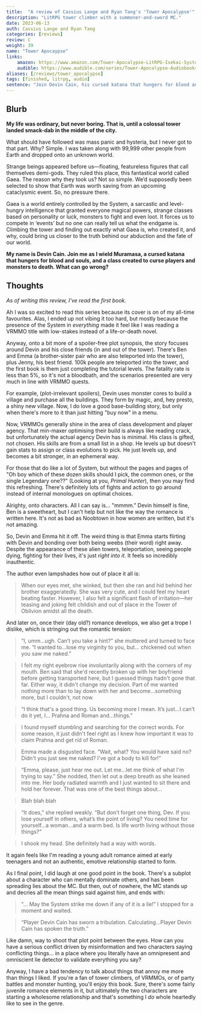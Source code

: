 ```yaml
---
title:  "A review of Cassius Lange and Ryan Tang's 'Tower Apocalypse'"
description: "LitRPG tower climber with a summoner-and-sword MC."
date: 2023-06-13
auth: Cassius Lange and Ryan Tang
categories: [reviews]
review: C
weight: 39
name: "Tower Apocaypse"
links:
    amazon: https://www.amazon.com/Tower-Apocalypse-LitRPG-Isekai-System-ebook/dp/B0B69QBXLR
    audible: https://www.audible.com/series/Tower-Apocalypse-Audiobooks/B0B5ZLJYZX
aliases: [/reviews/tower_apocalypse]
tags: [finished, litrpg, audio]
sentence: "Join Devin Cain, his cursed katana that hungers for blood and souls, and a class created to curse players."
---
```




## Blurb

**My life was ordinary, but never boring. That is, until a colossal tower landed smack-dab in the middle of the city.**

What should have followed was mass panic and hysteria, but I never got to that part. Why? Simple. I was taken along with 99,999 other people from Earth and dropped onto an unknown world.

Strange beings appeared before us—floating, featureless figures that call themselves demi-gods. They ruled this place, this fantastical world called Gaea. The reason why they took us? Not so simple. We’d supposedly been selected to show that Earth was worth saving from an upcoming cataclysmic event. So, no pressure there.

Gaea is a world entirely controlled by the System, a sarcastic and level-hungry intelligence that granted everyone magical powers, strange classes based on personality or luck, monsters to fight and even loot. It forces us to compete in ‘events’ but no one can really tell us what the endgame is. Climbing the tower and finding out exactly what Gaea is, who created it, and why, could bring us closer to the truth behind our abduction and the fate of our world.

**My name is Devin Cain. Join me as I wield Muramasa, a cursed katana that hungers for blood and souls, and a class created to curse players and monsters to death. What can go wrong?**

## Thoughts

*As of writing this review, I've read the first book.*

Ah I was so excited to read this series because its cover is on of my all-time favourites. Alas, I ended up not vibing it too hard, but mostly because the presence of the System in *everything* made it feel like I was reading a VRMMO title with low-stakes instead of a life-or-death novel.


Anyway, onto a bit more of a spoiler-free plot synopsis, the story focuses around Devin and his close friends (in and out of the tower). There's Ben and Emma (a brother-sister pair who are also teleported into the tower), plus Jenny, his best friend. 100k people are teleported into the tower, and the first book is them just completing the tutorial levels. The fatality rate is less than 5%, so it's not a bloodbath, and the scenarios presented are very much in line with VRMMO quests.

For example, (plot-irrelevant spoilers), Devin uses monster cores to build a village and purchase all the buildings. They form by magic, and, hey presto, a shiny new village. Now, I do love a good base-building story, but only when there's more to it than just hitting "buy now" in a menu.

Now, VRMMOs generally shine in the area of class development and player agency. That min-maxer optimising their build is always like reading crack, but unfortunately the actual agency Devin has is minimal. His class is gifted, not chosen. His skills are from a small list in a shop. He levels up but doesn't gain stats to assign or class evolutions to pick. He just levels up, and becomes a bit stronger, in an ephemeral way.

For those that do like a lot of System, but without the pages and pages of "Oh boy which of these dozen skills should I pick, the common ones, or the single Legendary one??" (Looking at you, *Primal Hunter*), then you may find this refreshing. There's definitely lots of fights and action to go around instead of internal monologues on optimal choices.

Alrighty, onto characters. All I can say is... "mmmm." Devin himself is fine, Ben is a sweetheart, but I can't help but not like the way the romance is written here. It's not as bad as Noobtown in how women are written, but it's not amazing. 

So, Devin and Emma hit it off. The weird thing is that Emma starts flirting with Devin and bonding over both being weebs (their word) right away. Despite the appearance of these alien towers, teleportation, seeing people dying, fighting for their lives, it's just *right into it*. It feels so incredibly inauthentic.


The author even lampshades how out of place it all is:

> When our eyes met, she winked, but then she ran and hid behind her brother exaggeratedly. She was very cute, and I could feel my heart beating faster. However, I also felt a significant flash of irritation—her teasing and joking felt childish and out of place in the Tower of Oblivion amidst all the death.


And later on, once their (day old?) romance develops, we also get a trope I dislike, which is stringing out the romantic tension:

> “I, umm…ugh. Can’t you take a hint?” she muttered and turned to face me. “I wanted to…lose my virginity to you, but… chickened out when you saw me naked.” 

> I felt my right eyebrow rise involuntarily along with the corners of my mouth. Ben said that she'd recently broken up with her boyfriend before getting transported here, but I guessed things hadn't gone that far. Either way, it didn't change my decision. Part of me wanted nothing more than to lay down with her and become…something more, but I couldn't, not now. 

> “I think that's a good thing. Us becoming more I mean. It’s just…I can’t do it yet, I… Prahna and Roman and…things.” 

> I found myself stumbling and searching for the correct words. For some reason, it just didn't feel right as I knew how important it was to claim Prahna and get rid of Roman. 

> Emma made a disgusted face. “Wait, what? You would have said no? Didn't you just see me naked? I've got a body to kill for!” 

> “Emma, please, just hear me out. Let me…let me think of what I'm trying to say.” She nodded, then let out a deep breath as she leaned into me. Her body radiated warmth and I just wanted to sit there and hold her forever. That was one of the best things about...

> Blah blah blah

> “It does,” she replied weakly. “But don’t forget one thing, Dev. If you lose yourself in others, what’s the point of living? You need time for yourself…a woman…and a warm bed. Is life worth living without those things?” 

> I shook my head. She definitely had a way with words.

It again feels like I'm reading a young adult romance aimed at early teenagers and not an authentic, emotive relationship started to form.

As I final point, I did laugh at one good point in the book. There's a subplot about a character who can mentally dominate others, and has been spreading lies about the MC. But then, out of nowhere, the MC stands up and decries all the mean things said against him, and ends with:


> "... May the System strike me down if any of it is a lie!” I stopped for a moment and waited. 

> “Player Devin Cain has sworn a tribulation. Calculating…Player Devin Cain has spoken the truth.”

Like damn, way to shoot that plot point between the eyes. How can you have a serious conflict driven by misinformation and two characters saying conflicting things... in a place where you literally have an omnipresent and omniscient lie detector to validate everything you say?

Anyway, I have a bad tendency to talk about things that annoy me more than things I liked. If you're a fan of tower climbers, of VRMMOs, or of party battles and monster hunting, you'll enjoy this book. Sure, there's some fairly juvenile romance elements in it, but ultimately the two characters are starting a wholesome relationship and that's something I *do* whole heartedly like to see in the genre.


